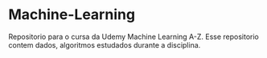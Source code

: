 # Machine-Learning
Repositorio para o cursa da Udemy Machine Learning A-Z.
Esse repositorio contem dados, algoritmos estudados durante a disciplina.

